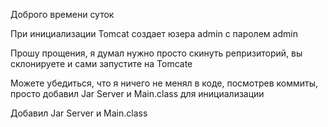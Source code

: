 Доброго времени суток

При инициализации Tomcat создает юзера admin с паролем admin

Прошу прощения, я думал нужно просто скинуть репризиторий, вы склонируете и сами запустите на Tomcate

Можете убедиться, что я ничего не менял в коде, посмотрев коммиты, просто добавил Jar Server и Main.class для инициализации

Добавил Jar Server и Main.class

